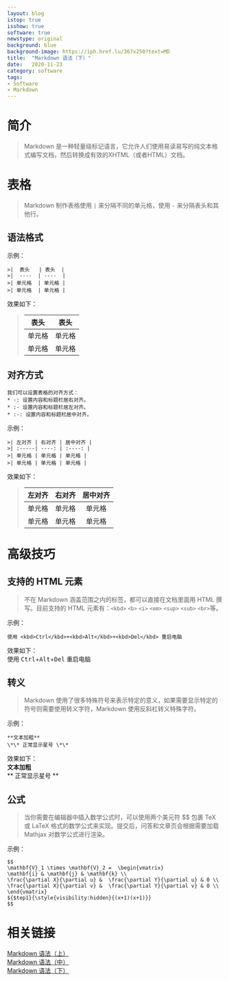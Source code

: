 ```yaml
---
layout: blog
istop: true
isshow: true
software: true
newstype: original
background: blue
background-image: https://iph.href.lu/367x250?text=MD
title:  "Markdown 语法（下）"
date:   2020-11-23
category: software
tags:
- Software
- Markdown
---
```

# 简介  
> Markdown 是一种轻量级标记语言，它允许人们使用易读易写的纯文本格式编写文档，然后转换成有效的XHTML（或者HTML）文档。  

# 表格  
> Markdown 制作表格使用 `|` 来分隔不同的单元格，使用 `-` 来分隔表头和其他行。  

## 语法格式  
示例：  
```
>|  表头   | 表头  |
>|  ----  | ----  |
>| 单元格  | 单元格 |
>| 单元格  | 单元格 |
```
效果如下：  

>|  表头   | 表头  |
>|  ----  | ----  |
>| 单元格  | 单元格 |
>| 单元格  | 单元格 |

## 对齐方式  
```
我们可以设置表格的对齐方式：  
* -: 设置内容和标题栏居右对齐。  
* :- 设置内容和标题栏居左对齐。  
* :-: 设置内容和标题栏居中对齐。  
```
示例：  
```
>| 左对齐 | 右对齐 | 居中对齐 |
>| :-----| ----: | :----: |
>| 单元格 | 单元格 | 单元格 |
>| 单元格 | 单元格 | 单元格 |
```
效果如下：
>| 左对齐 | 右对齐 | 居中对齐 |
>| :-----| ----: | :----: |
>| 单元格 | 单元格 | 单元格 |
>| 单元格 | 单元格 | 单元格 |

# 高级技巧  
## 支持的 HTML 元素  
> 不在 Markdown 涵盖范围之内的标签，都可以直接在文档里面用 HTML 撰写。目前支持的 HTML 元素有：`<kbd>` `<b>` `<i>` `<em>` `<sup>` `<sub>` `<br>`等。  

示例：  
```
使用 <kbd>Ctrl</kbd>+<kbd>Alt</kbd>+<kbd>Del</kbd> 重启电脑  
```
效果如下：  
使用 <kbd>Ctrl</kbd>+<kbd>Alt</kbd>+<kbd>Del</kbd> 重启电脑  

## 转义  
> Markdown 使用了很多特殊符号来表示特定的意义，如果需要显示特定的符号则需要使用转义字符，Markdown 使用反斜杠转义特殊字符。  

示例：  
```
**文本加粗**   
\*\* 正常显示星号 \*\*  
```
效果如下：  
**文本加粗**  
\*\* 正常显示星号 \*\*  

## 公式  
> 当你需要在编辑器中插入数学公式时，可以使用两个美元符 $$ 包裹 TeX 或 LaTeX 格式的数学公式来实现。提交后，问答和文章页会根据需要加载 Mathjax 对数学公式进行渲染。  

示例：  
```
$$
\mathbf{V}_1 \times \mathbf{V}_2 =  \begin{vmatrix} 
\mathbf{i} & \mathbf{j} & \mathbf{k} \\
\frac{\partial X}{\partial u} &  \frac{\partial Y}{\partial u} & 0 \\
\frac{\partial X}{\partial v} &  \frac{\partial Y}{\partial v} & 0 \\
\end{vmatrix}
${$tep1}{\style{visibility:hidden}{(x+1)(x+1)}}
$$
```

# 相关链接
[Markdown 语法（上）](https://canren.github.io/2020/11/23/02.html)  
[Markdown 语法（中）](https://canren.github.io/2020/11/23/03.html)  
[Markdown 语法（下）](https://canren.github.io/2020/11/23/04.html)  